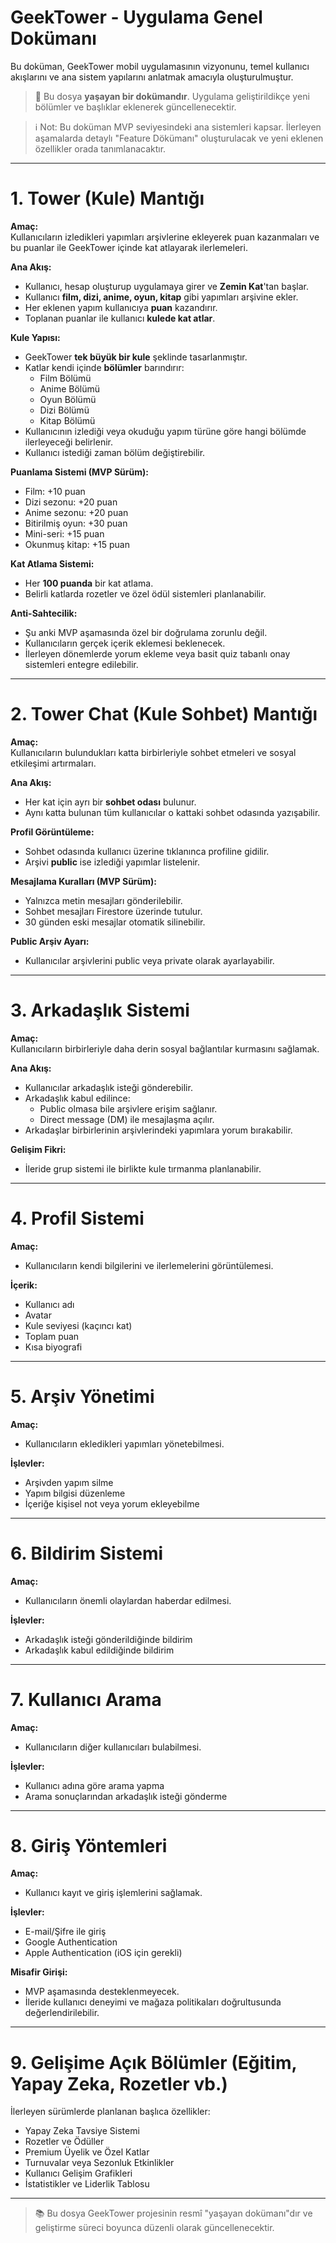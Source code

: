 # GeekTower - Uygulama Genel Dokümanı

Bu doküman, GeekTower mobil uygulamasının vizyonunu, temel kullanıcı akışlarını ve ana sistem yapılarını anlatmak amacıyla oluşturulmuştur.

> 📅 Bu dosya **yaşayan bir dokümandır**. Uygulama geliştirildikçe yeni bölümler ve başlıklar eklenerek güncellenecektir.

> ℹ️ Not: Bu doküman MVP seviyesindeki ana sistemleri kapsar. İlerleyen aşamalarda detaylı "Feature Dökümanı" oluşturulacak ve yeni eklenen özellikler orada tanımlanacaktır.

---

# 1. Tower (Kule) Mantığı

**Amaç:**  
Kullanıcıların izledikleri yapımları arşivlerine ekleyerek puan kazanmaları ve bu puanlar ile GeekTower içinde kat atlayarak ilerlemeleri.

**Ana Akış:**

- Kullanıcı, hesap oluşturup uygulamaya girer ve **Zemin Kat**'tan başlar.
- Kullanıcı **film, dizi, anime, oyun, kitap** gibi yapımları arşivine ekler.
- Her eklenen yapım kullanıcıya **puan** kazandırır.
- Toplanan puanlar ile kullanıcı **kulede kat atlar**.

**Kule Yapısı:**

- GeekTower **tek büyük bir kule** şeklinde tasarlanmıştır.
- Katlar kendi içinde **bölümler** barındırır:
  - Film Bölümü
  - Anime Bölümü
  - Oyun Bölümü
  - Dizi Bölümü
  - Kitap Bölümü
- Kullanıcının izlediği veya okuduğu yapım türüne göre hangi bölümde ilerleyeceği belirlenir.
- Kullanıcı istediği zaman bölüm değiştirebilir.

**Puanlama Sistemi (MVP Sürüm):**

- Film: +10 puan
- Dizi sezonu: +20 puan
- Anime sezonu: +20 puan
- Bitirilmiş oyun: +30 puan
- Mini-seri: +15 puan
- Okunmuş kitap: +15 puan

**Kat Atlama Sistemi:**

- Her **100 puanda** bir kat atlama.
- Belirli katlarda rozetler ve özel ödül sistemleri planlanabilir.

**Anti-Sahtecilik:**

- Şu anki MVP aşamasında özel bir doğrulama zorunlu değil.
- Kullanıcıların gerçek içerik eklemesi beklenecek.
- İlerleyen dönemlerde yorum ekleme veya basit quiz tabanlı onay sistemleri entegre edilebilir.

---

# 2. Tower Chat (Kule Sohbet) Mantığı

**Amaç:**  
Kullanıcıların bulundukları katta birbirleriyle sohbet etmeleri ve sosyal etkileşimi artırmaları.

**Ana Akış:**

- Her kat için ayrı bir **sohbet odası** bulunur.
- Aynı katta bulunan tüm kullanıcılar o kattaki sohbet odasında yazışabilir.

**Profil Görüntüleme:**

- Sohbet odasında kullanıcı üzerine tıklanınca profiline gidilir.
- Arşivi **public** ise izlediği yapımlar listelenir.

**Mesajlama Kuralları (MVP Sürüm):**

- Yalnızca metin mesajları gönderilebilir.
- Sohbet mesajları Firestore üzerinde tutulur.
- 30 günden eski mesajlar otomatik silinebilir.

**Public Arşiv Ayarı:**

- Kullanıcılar arşivlerini public veya private olarak ayarlayabilir.

---

# 3. Arkadaşlık Sistemi

**Amaç:**  
Kullanıcıların birbirleriyle daha derin sosyal bağlantılar kurmasını sağlamak.

**Ana Akış:**

- Kullanıcılar arkadaşlık isteği gönderebilir.
- Arkadaşlık kabul edilince:
  - Public olmasa bile arşivlere erişim sağlanır.
  - Direct message (DM) ile mesajlaşma açılır.
- Arkadaşlar birbirlerinin arşivlerindeki yapımlara yorum bırakabilir.

**Gelişim Fikri:**

- İleride grup sistemi ile birlikte kule tırmanma planlanabilir.

---

# 4. Profil Sistemi

**Amaç:**

- Kullanıcıların kendi bilgilerini ve ilerlemelerini görüntülemesi.

**İçerik:**

- Kullanıcı adı
- Avatar
- Kule seviyesi (kaçıncı kat)
- Toplam puan
- Kısa biyografi

---

# 5. Arşiv Yönetimi

**Amaç:**

- Kullanıcıların ekledikleri yapımları yönetebilmesi.

**İşlevler:**

- Arşivden yapım silme
- Yapım bilgisi düzenleme
- İçeriğe kişisel not veya yorum ekleyebilme

---

# 6. Bildirim Sistemi

**Amaç:**

- Kullanıcıların önemli olaylardan haberdar edilmesi.

**İşlevler:**

- Arkadaşlık isteği gönderildiğinde bildirim
- Arkadaşlık kabul edildiğinde bildirim

---

# 7. Kullanıcı Arama

**Amaç:**

- Kullanıcıların diğer kullanıcıları bulabilmesi.

**İşlevler:**

- Kullanıcı adına göre arama yapma
- Arama sonuçlarından arkadaşlık isteği gönderme

---

# 8. Giriş Yöntemleri

**Amaç:**

- Kullanıcı kayıt ve giriş işlemlerini sağlamak.

**İşlevler:**

- E-mail/Şifre ile giriş
- Google Authentication
- Apple Authentication (iOS için gerekli)

**Misafir Girişi:**

- MVP aşamasında desteklenmeyecek.
- İleride kullanıcı deneyimi ve mağaza politikaları doğrultusunda değerlendirilebilir.

---

# 9. Gelişime Açık Bölümler (Eğitim, Yapay Zeka, Rozetler vb.)

İlerleyen sürümlerde planlanan başlıca özellikler:

- Yapay Zeka Tavsiye Sistemi
- Rozetler ve Ödüller
- Premium Üyelik ve Özel Katlar
- Turnuvalar veya Sezonluk Etkinlikler
- Kullanıcı Gelişim Grafikleri
- İstatistikler ve Liderlik Tablosu

---

> 📚 Bu dosya GeekTower projesinin resmî "yaşayan dokümanı"dır ve geliştirme süreci boyunca düzenli olarak güncellenecektir.
